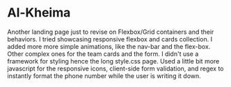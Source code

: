 # Al-Kheima
 Another landing page just to revise on Flexbox/Grid containers and their behaviors. I tried showcasing responsive flexbox and cards collection. I added more more simple animations, like the nav-bar and the flex-box. Other complex ones for the team cards and the form. I didn't use a framework for styling hence the long style.css page. Used a little bit more javascript for the responsive icons, client-side form validation, and regex to instantly format the phone number while the user is writing it down.
